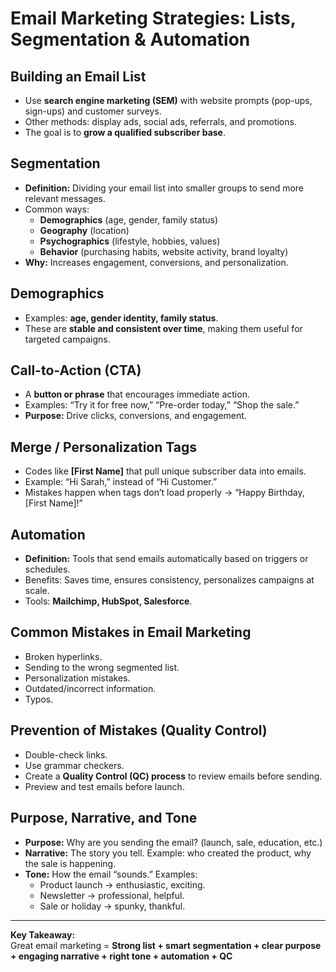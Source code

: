 # Email Marketing Strategies: Lists, Segmentation & Automation

## Building an Email List
- Use **search engine marketing (SEM)** with website prompts (pop-ups, sign-ups) and customer surveys.  
- Other methods: display ads, social ads, referrals, and promotions.  
- The goal is to **grow a qualified subscriber base**.  

## Segmentation
- **Definition:** Dividing your email list into smaller groups to send more relevant messages.  
- Common ways:  
  - **Demographics** (age, gender, family status)  
  - **Geography** (location)  
  - **Psychographics** (lifestyle, hobbies, values)  
  - **Behavior** (purchasing habits, website activity, brand loyalty)  
- **Why:** Increases engagement, conversions, and personalization.  

## Demographics
- Examples: **age, gender identity, family status**.  
- These are **stable and consistent over time**, making them useful for targeted campaigns.  

## Call-to-Action (CTA)
- A **button or phrase** that encourages immediate action.  
- Examples: “Try it for free now,” “Pre-order today,” “Shop the sale.”  
- **Purpose:** Drive clicks, conversions, and engagement.  

## Merge / Personalization Tags
- Codes like **[First Name]** that pull unique subscriber data into emails.  
- Example: “Hi Sarah,” instead of “Hi Customer.”  
- Mistakes happen when tags don’t load properly → “Happy Birthday, [First Name]!”  

## Automation
- **Definition:** Tools that send emails automatically based on triggers or schedules.  
- Benefits: Saves time, ensures consistency, personalizes campaigns at scale.  
- Tools: **Mailchimp, HubSpot, Salesforce**.  

## Common Mistakes in Email Marketing
- Broken hyperlinks.  
- Sending to the wrong segmented list.  
- Personalization mistakes.  
- Outdated/incorrect information.  
- Typos.  

## Prevention of Mistakes (Quality Control)
- Double-check links.  
- Use grammar checkers.  
- Create a **Quality Control (QC) process** to review emails before sending.  
- Preview and test emails before launch.  

## Purpose, Narrative, and Tone
- **Purpose:** Why are you sending the email? (launch, sale, education, etc.)  
- **Narrative:** The story you tell. Example: who created the product, why the sale is happening.  
- **Tone:** How the email “sounds.” Examples:  
  - Product launch → enthusiastic, exciting.  
  - Newsletter → professional, helpful.  
  - Sale or holiday → spunky, thankful.  

---

**Key Takeaway:**  
Great email marketing = **Strong list + smart segmentation + clear purpose + engaging narrative + right tone + automation + QC**

